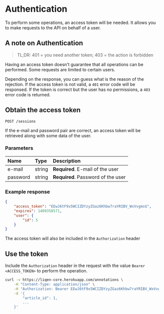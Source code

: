 # Authentication

To perform some operations, an access token will be needed. It allows you to make requests to the API on behalf of a user.

## A note on Authentication

> TL;DR: 401 = you need another token; 403 = the action is forbidden

Having an access token doesn't guarantee that all operations can be performed. Some requests are limited to certain users.

Depending on the response, you can guess what is the reason of the rejection. If the access token is not valid, a `401` error code will be responsed. If the token is correct but the user has no permissions, a `403` error code is returned.

## Obtain the access token

`POST /sessions`

If the e-mail and password pair are correct, an access token will be retrieved along with some data of the user.

### Parameters

Name     | Type   | Description
:---     | :---   | :----------
e-mail   | string | **Required**. E-mail of the user
password | string | **Required**. Password of the user

### Example response

```json
{
    "access_token": "EEwJ6tF9x5WCIZDYzyZGaz6Khbw7raYRIBV_WxVvgmsG",
    "expires": 1489358571,
    "user": {
        "id": 5
    }
}
```

The access token will also be included in the `Authorization` header

## Use the token

Include the `Authorization` header in the request with the value `Bearer <ACCESS_TOKEN>` to perform the operation.

```sh
curl -v https://liqen-core.herokuapp.com/annotations \
    -H "Content-Type: application/json" \
    -H "Authorization: Bearer EEwJ6tF9x5WCIZDYzyZGaz6Khbw7raYRIBV_WxVvgmsG" \
    -d '{
        "article_id": 1,
        ...
    }'
```
